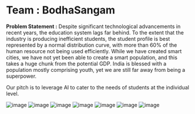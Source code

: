 #  Team : BodhaSangam

**Problem Statement :**
Despite significant technological advancements in recent years, the education system lags far behind. To the extent that the industry is producing inefficient students, the student profile is best represented by a normal distribution curve, with more than 60% of the human resource not being used efficiently.
While we have created smart cities, we have not yet been able to create a smart population, and this takes a huge chunk from the potential GDP. India is blessed with a population mostly comprising youth, yet we are still far away from being a superpower.

 Our pitch is to leverage AI to cater to the needs of students at the individual level. 

![image](https://github.com/Sangam-Suman/BodhaSangam/assets/100495965/7fe5040f-7ac1-4a2f-b55b-be8e51a4d51c)
![image](https://github.com/Sangam-Suman/BodhaSangam/assets/100495965/0cd5a09f-aa1b-48ee-acd3-20dc844cb7c2)
![image](https://github.com/Sangam-Suman/BodhaSangam/assets/100495965/c398f2a7-c55f-4cd9-8900-0df5f820738a)
![image](https://github.com/Sangam-Suman/BodhaSangam/assets/100495965/7f208d68-ba8b-43eb-9ea4-bfd4ea14b397)
![image](https://github.com/Sangam-Suman/BodhaSangam/assets/100495965/3bbd5be8-dc21-40e2-afd4-2ae0dbdf3476)
![image](https://github.com/Sangam-Suman/BodhaSangam/assets/100495965/c37f907b-9aae-47c0-97fa-7d1b4b4cb339)
![image](https://github.com/Sangam-Suman/BodhaSangam/assets/100495965/55fbb3ef-a9ce-4fd0-bfd9-f5d4271b9c48)






